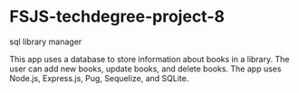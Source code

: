 # FSJS-techdegree-project-8
 sql library manager

This app uses a database to store information about books in a library.  The user can add new books, update books, and delete books.  The app uses Node.js, Express.js, Pug, Sequelize, and SQLite.  
